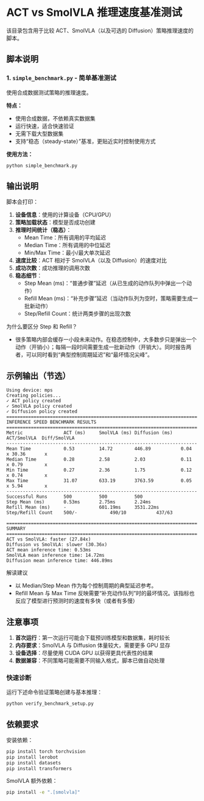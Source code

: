 # ACT vs SmolVLA 推理速度基准测试

该目录包含用于比较 ACT、SmolVLA（以及可选的 Diffusion）策略推理速度的脚本。

## 脚本说明

### 1. `simple_benchmark.py` - 简单基准测试
使用合成数据测试策略的推理速度。

**特点：**
- 使用合成数据，不依赖真实数据集
- 运行快速，适合快速验证
- 无需下载大型数据集
- 支持“稳态（steady-state）”基准，更贴近实时控制使用方式

**使用方法：**
```bash
python simple_benchmark.py
```

## 输出说明

脚本会打印：

1. **设备信息**：使用的计算设备（CPU/GPU）
2. **策略加载状态**：模型是否成功创建
3. **推理时间统计（稳态）**：
   - Mean Time：所有调用的平均延迟
   - Median Time：所有调用的中位延迟
   - Min/Max Time：最小/最大单次延迟
4. **速度比较**：ACT 相对于 SmolVLA（以及 Diffusion）的速度对比
5. **成功次数**：成功推理的调用次数
6. **稳态细节**：
   - Step Mean (ms)：“普通步骤”延迟（从已生成的动作队列中弹出一个动作）
   - Refill Mean (ms)：“补充步骤”延迟（当动作队列为空时，策略需要生成一批新动作）
   - Step/Refill Count：统计两类步骤的出现次数

为什么要区分 Step 和 Refill？
- 很多策略内部会缓存一小段未来动作。在稳态控制中，大多数步只是弹出一个动作（开销小）；每隔一段时间需要生成一批新动作（开销大）。同时报告两者，可以同时看到“典型控制周期延迟”和“最坏情况尖峰”。

## 示例输出（节选）

```
Using device: mps
Creating policies...
✓ ACT policy created
✓ SmolVLA policy created
✓ Diffusion policy created
======================================================================
INFERENCE SPEED BENCHMARK RESULTS
======================================================================
Metric               ACT (ms)     SmolVLA (ms) Diffusion (ms)   ACT/SmolVLA  Diff/SmolVLA
----------------------------------------------------------------------
Mean Time            0.53         14.72        446.89           0.04        x 30.36       x
Median Time          0.28         2.58         2.03             0.11        x 0.79        x
Min Time             0.27         2.36         1.75             0.12        x 0.74        x
Max Time             31.07        633.19       3763.59          0.05        x 5.94        x
----------------------------------------------------------------------
Successful Runs      500          500          500             
Step Mean (ms)       0.53ms       2.75ms       2.24ms          
Refill Mean (ms)     -            601.19ms     3531.22ms       
Step/Refill Count    500/-            490/10           437/63              

======================================================================
SUMMARY
======================================================================
ACT vs SmolVLA: faster (27.84x)
Diffusion vs SmolVLA: slower (30.36x)
ACT mean inference time: 0.53ms
SmolVLA mean inference time: 14.72ms
Diffusion mean inference time: 446.89ms
```

解读建议
- 以 Median/Step Mean 作为每个控制周期的典型延迟参考。
- Refill Mean 与 Max Time 反映需要“补充动作队列”时的最坏情况。该指标也反应了模型进行预测时的速度有多快（或者有多慢）

## 注意事项

1. **首次运行**：第一次运行可能会下载预训练模型和数据集，耗时较长
2. **内存要求**：SmolVLA 与 Diffusion 体量较大，需要更多 GPU 显存
3. **设备选择**：尽量使用 CUDA GPU 以获得更具代表性的结果
4. **数据兼容**：不同策略可能需要不同输入格式，脚本已做自动处理

### 快速诊断

运行下述命令验证策略创建与基本推理：

```bash
python verify_benchmark_setup.py
```

## 依赖要求

安装依赖：
```bash
pip install torch torchvision
pip install lerobot
pip install datasets
pip install transformers
```

SmolVLA 额外依赖：
```bash
pip install -e ".[smolvla]"
```
